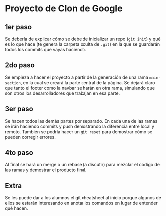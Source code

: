 # Proyecto de Clon de Google
## 1er paso
Se debería de explicar cómo se debe de inicializar un repo (`git init`) y qué es lo que hace (te genera la carpeta oculta de `.git`) en la que se guardarán todos los commits que vayas haciendo.

## 2do paso
Se empieza a hacer el proyecto a partir de la generación de una rama `main-section`, en la cual se creará la parte central de la página. Se dejará claro que tanto el footer como la navbar se harán en otra rama, simulando que son otros los desarrolladores que trabajan en esa parte.

## 3er paso
Se hacen todos las demás partes por separado. En cada una de las ramas se irán haciendo commits y push demostrando la diferencia entre local y remoto. También se podría hacer un `git reset` para demostrar cómo se pueden corregir errores.

## 4to paso
Al final se hará un merge o un rebase (a discutir) para mezclar el código de las ramas y demostrar el producto final.

## Extra
Se les puede dar a los alumnos el git cheatsheet al inicio porque algunos de ellos se estarán interesando en anotar los comandos en lugar de entender qué hacen.

